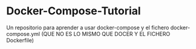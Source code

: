 # Docker-Compose-Tutorial
Un repositorio para aprender a usar docker-compose y el fichero docker-compose.yml (QUE NO ES LO MISMO QUE DOCER Y EL FICHERO Dockerfile)

